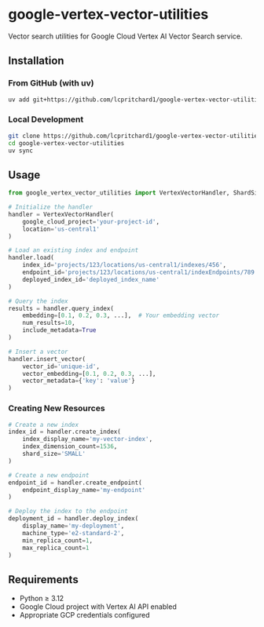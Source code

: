 # google-vertex-vector-utilities

Vector search utilities for Google Cloud Vertex AI Vector Search service.

## Installation

### From GitHub (with uv)

```bash
uv add git+https://github.com/lcpritchard1/google-vertex-vector-utilities.git
```

### Local Development

```bash
git clone https://github.com/lcpritchard1/google-vertex-vector-utilities.git
cd google-vertex-vector-utilities
uv sync
```

## Usage

```python
from google_vertex_vector_utilities import VertexVectorHandler, ShardSize

# Initialize the handler
handler = VertexVectorHandler(
    google_cloud_project='your-project-id',
    location='us-central1'
)

# Load an existing index and endpoint
handler.load(
    index_id='projects/123/locations/us-central1/indexes/456',
    endpoint_id='projects/123/locations/us-central1/indexEndpoints/789',
    deployed_index_id='deployed_index_name'
)

# Query the index
results = handler.query_index(
    embedding=[0.1, 0.2, 0.3, ...],  # Your embedding vector
    num_results=10,
    include_metadata=True
)

# Insert a vector
handler.insert_vector(
    vector_id='unique-id',
    vector_embedding=[0.1, 0.2, 0.3, ...],
    vector_metadata={'key': 'value'}
)
```

### Creating New Resources

```python
# Create a new index
index_id = handler.create_index(
    index_display_name='my-vector-index',
    index_dimension_count=1536,
    shard_size='SMALL'
)

# Create a new endpoint
endpoint_id = handler.create_endpoint(
    endpoint_display_name='my-endpoint'
)

# Deploy the index to the endpoint
deployment_id = handler.deploy_index(
    display_name='my-deployment',
    machine_type='e2-standard-2',
    min_replica_count=1,
    max_replica_count=1
)
```

## Requirements

- Python ≥ 3.12
- Google Cloud project with Vertex AI API enabled
- Appropriate GCP credentials configured
